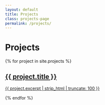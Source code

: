 ```yaml
---
layout: default
title: Projects
class: projects-page
permalink: /projects/
---
```


# Projects

<div class="card-grid">
  {% for project in site.projects %}
    <a class="card" href="{{ project.url | relative_url }}">
      <h2>{{ project.title }}</h2>
      <p>{{ project.excerpt | strip_html | truncate: 100 }}</p>
    </a>
  {% endfor %}
</div>